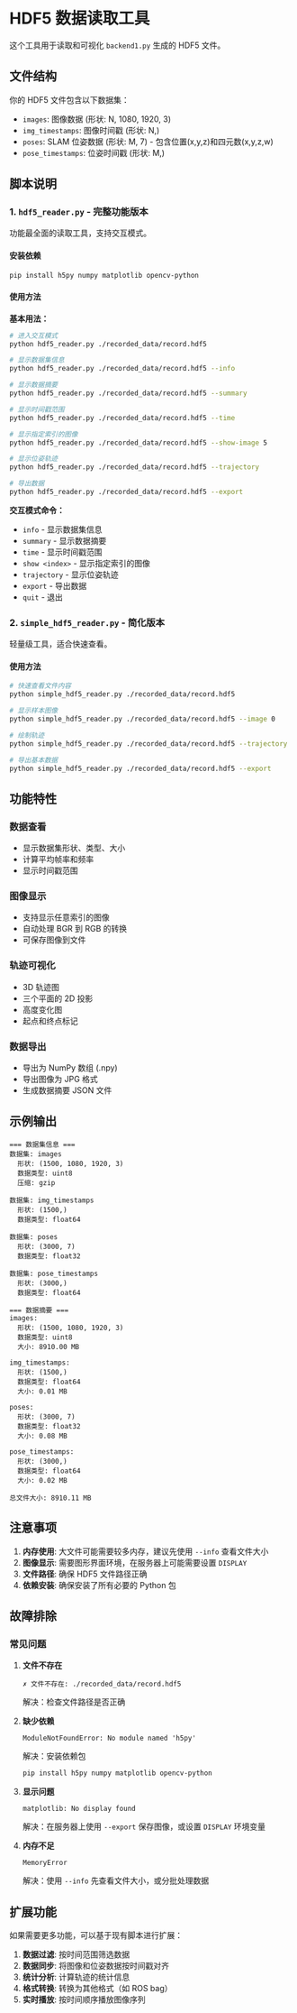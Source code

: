 # HDF5 数据读取工具

这个工具用于读取和可视化 `backend1.py` 生成的 HDF5 文件。

## 文件结构

你的 HDF5 文件包含以下数据集：

- `images`: 图像数据 (形状: N, 1080, 1920, 3)
- `img_timestamps`: 图像时间戳 (形状: N,)
- `poses`: SLAM 位姿数据 (形状: M, 7) - 包含位置(x,y,z)和四元数(x,y,z,w)
- `pose_timestamps`: 位姿时间戳 (形状: M,)

## 脚本说明

### 1. `hdf5_reader.py` - 完整功能版本

功能最全面的读取工具，支持交互模式。

#### 安装依赖

```bash
pip install h5py numpy matplotlib opencv-python
```

#### 使用方法

**基本用法：**

```bash
# 进入交互模式
python hdf5_reader.py ./recorded_data/record.hdf5

# 显示数据集信息
python hdf5_reader.py ./recorded_data/record.hdf5 --info

# 显示数据摘要
python hdf5_reader.py ./recorded_data/record.hdf5 --summary

# 显示时间戳范围
python hdf5_reader.py ./recorded_data/record.hdf5 --time

# 显示指定索引的图像
python hdf5_reader.py ./recorded_data/record.hdf5 --show-image 5

# 显示位姿轨迹
python hdf5_reader.py ./recorded_data/record.hdf5 --trajectory

# 导出数据
python hdf5_reader.py ./recorded_data/record.hdf5 --export
```

**交互模式命令：**

- `info` - 显示数据集信息
- `summary` - 显示数据摘要
- `time` - 显示时间戳范围
- `show <index>` - 显示指定索引的图像
- `trajectory` - 显示位姿轨迹
- `export` - 导出数据
- `quit` - 退出

### 2. `simple_hdf5_reader.py` - 简化版本

轻量级工具，适合快速查看。

#### 使用方法

```bash
# 快速查看文件内容
python simple_hdf5_reader.py ./recorded_data/record.hdf5

# 显示样本图像
python simple_hdf5_reader.py ./recorded_data/record.hdf5 --image 0

# 绘制轨迹
python simple_hdf5_reader.py ./recorded_data/record.hdf5 --trajectory

# 导出基本数据
python simple_hdf5_reader.py ./recorded_data/record.hdf5 --export
```

## 功能特性

### 数据查看

- 显示数据集形状、类型、大小
- 计算平均帧率和频率
- 显示时间戳范围

### 图像显示

- 支持显示任意索引的图像
- 自动处理 BGR 到 RGB 的转换
- 可保存图像到文件

### 轨迹可视化

- 3D 轨迹图
- 三个平面的 2D 投影
- 高度变化图
- 起点和终点标记

### 数据导出

- 导出为 NumPy 数组 (.npy)
- 导出图像为 JPG 格式
- 生成数据摘要 JSON 文件

## 示例输出

```
=== 数据集信息 ===
数据集: images
  形状: (1500, 1080, 1920, 3)
  数据类型: uint8
  压缩: gzip

数据集: img_timestamps
  形状: (1500,)
  数据类型: float64

数据集: poses
  形状: (3000, 7)
  数据类型: float32

数据集: pose_timestamps
  形状: (3000,)
  数据类型: float64

=== 数据摘要 ===
images:
  形状: (1500, 1080, 1920, 3)
  数据类型: uint8
  大小: 8910.00 MB

img_timestamps:
  形状: (1500,)
  数据类型: float64
  大小: 0.01 MB

poses:
  形状: (3000, 7)
  数据类型: float32
  大小: 0.08 MB

pose_timestamps:
  形状: (3000,)
  数据类型: float64
  大小: 0.02 MB

总文件大小: 8910.11 MB
```

## 注意事项

1. **内存使用**: 大文件可能需要较多内存，建议先使用 `--info` 查看文件大小
2. **图像显示**: 需要图形界面环境，在服务器上可能需要设置 `DISPLAY`
3. **文件路径**: 确保 HDF5 文件路径正确
4. **依赖安装**: 确保安装了所有必要的 Python 包

## 故障排除

### 常见问题

1. **文件不存在**

   ```
   ✗ 文件不存在: ./recorded_data/record.hdf5
   ```

   解决：检查文件路径是否正确

2. **缺少依赖**

   ```
   ModuleNotFoundError: No module named 'h5py'
   ```

   解决：安装依赖包

   ```bash
   pip install h5py numpy matplotlib opencv-python
   ```

3. **显示问题**

   ```
   matplotlib: No display found
   ```

   解决：在服务器上使用 `--export` 保存图像，或设置 `DISPLAY` 环境变量

4. **内存不足**
   ```
   MemoryError
   ```
   解决：使用 `--info` 先查看文件大小，或分批处理数据

## 扩展功能

如果需要更多功能，可以基于现有脚本进行扩展：

1. **数据过滤**: 按时间范围筛选数据
2. **数据同步**: 将图像和位姿数据按时间戳对齐
3. **统计分析**: 计算轨迹的统计信息
4. **格式转换**: 转换为其他格式（如 ROS bag）
5. **实时播放**: 按时间顺序播放图像序列
